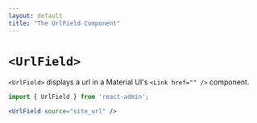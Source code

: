```yaml
---
layout: default
title: "The UrlField Component"
---
```


# `<UrlField>`


`<UrlField>` displays a url in a Material UI's `<Link href="" />` component.

```jsx
import { UrlField } from 'react-admin';

<UrlField source="site_url" />
```
